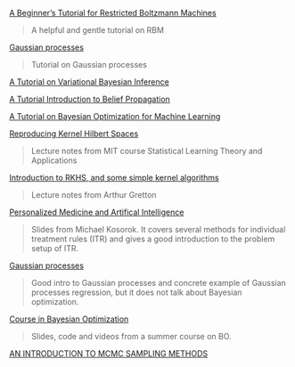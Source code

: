 [A Beginner’s Tutorial for Restricted Boltzmann Machines](https://deeplearning4j.org/restrictedboltzmannmachine)

> A helpful and gentle tutorial on RBM

[Gaussian processes](http://cs229.stanford.edu/section/cs229-gaussian_processes.pdf)

> Tutorial on Gaussian processes

[A Tutorial on Variational Bayesian Inference](http://www.orchid.ac.uk/eprints/40/1/fox_vbtut.pdf)

[A Tutorial Introduction to Belief Propagation](http://computerrobotvision.org/2009/tutorial_day/crv09_belief_propagation_v2.pdf)

[A Tutorial on Bayesian Optimization for Machine Learning](https://www.iro.umontreal.ca/~bengioy/cifar/NCAP2014-summerschool/slides/Ryan_adams_140814_bayesopt_ncap.pdf)

[Reproducing Kernel Hilbert Spaces](http://www.mit.edu/~9.520/scribe-notes/class03_gdurett.pdf)

> Lecture notes from MIT course Statistical Learning Theory and Applications

[Introduction to RKHS, and some simple kernel algorithms](http://www.gatsby.ucl.ac.uk/~gretton/coursefiles/lecture4_introToRKHS.pdf)

> Lecture notes from Arthur Gretton

[Personalized Medicine and Artifical Intelligence](http://www.stat.purdue.edu/symp2012/slides/session_15/Kosorok.pdf)

> Slides from Michael Kosorok. It covers several methods for individual treatment rules (ITR) and gives a good introduction to the problem setup of ITR.

[Gaussian processes](http://cs229.stanford.edu/section/cs229-gaussian_processes.pdf)
> Good intro to Gaussian processes and concrete example of Gaussian processes regression, but it does not talk about Bayesian optimization.

[Course in Bayesian Optimization](http://javiergonzalezh.github.io/archive4_teaching.html)
> Slides, code and videos from a summer course on BO.

[AN INTRODUCTION TO MCMC SAMPLING METHODS](http://www.statistics.com/papers/LESSON1_Notes_MCMC.pdf)

